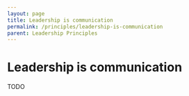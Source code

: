 ```yaml
---
layout: page
title: Leadership is communication
permalink: /principles/leadership-is-communication
parent: Leadership Principles
---
```


# Leadership is communication

TODO
